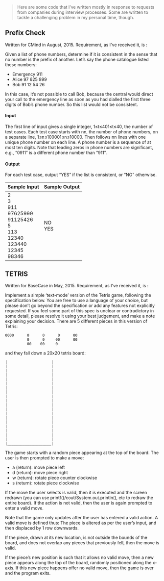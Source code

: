 > Here are some code that I've written mostly in response to requests from companies during interview processes. Some are written to tackle a challenging problem in my personal time, though.

Prefix Check
------------
Written for CMind in August, 2015. Requirement, as I've received it, is :

Given a list of phone numbers, determine if it is consistent in the sense that no number is the prefix of another. Let’s say the phone catalogue listed these numbers:

* Emergency 911
* Alice 97 625 999
* Bob 91 12 54 26

In this case, it’s not possible to call Bob, because the central would direct your call to the emergency line as soon as you had dialled the first three digits of Bob’s phone number. So this list would not be consistent.

#### Input
The first line of input gives a single integer, 1≤t≤401≤t≤40, the number of test cases. Each test case starts with nn, the number of phone numbers, on a separate line, 1≤n≤100001≤n≤10000. Then follows nn lines with one unique phone number on each line. A phone number is a sequence of at most ten digits. Note that leading zeros in phone numbers are significant, e.g., “0911” is a different phone number than “911”.

#### Output
For each test case, output “YES” if the list is consistent, or “NO” otherwise.

| Sample Input | Sample Output |
|--------------|---------------|
| 2 <br/> 3 <br/> 911 <br/> 97625999 <br/> 91125426 <br/> 5 <br/> 113 <br/> 12340 <br/> 123440 <br/> 12345 <br/> 98346 | NO <br/> YES

TETRIS
------
Written for BaseCase in May, 2015. Requirement, as I've received it, is :

Implement a simple ‘text-mode’ version of the Tetris game, following the specification below. You are free to use a language of your choice, but please don’t go beyond the specification or add any features not explicitly requested.
If you feel some part of this spec is unclear or contradictory in some detail, please resolve it using your best judgement, and make a note explaining your decision.
There are 5 different pieces in this version of Tetris:

    0000      0      0      0      00 
              0      0     00      00
              00    00     0
        
and they fall down a 20x20 tetris board:

    |                    |
    |                    |
    |                    |
    |                    |
    |                    |
    |                    |
    |                    |
    |                    |
    |                    |
    |                    |
    |                    |
    |                    |
    |                    |
    |                    |
    |                    |
    |                    |
    |                    |
    |                    |
    |                    |
    |____________________|
    
The game starts with a random piece appearing at the top of the board. The user is then prompted to make a move:
* a (return): move piece left
* d (return): move piece right
* w (return): rotate piece counter clockwise
* s (return): rotate piece clockwise

If the move the user selects is valid, then it is executed and the screen redrawn (you can use printf()/cout/System.out.println(), etc to redraw the entire board). If the action is not valid, then the user is again prompted to enter a valid move.

Note that the game only updates after the user has entered a valid action. A valid move is defined thus: The piece is altered as per the user’s input, and then displaced by 1 row downwards.

If the piece, drawn at its new location, is not outside the bounds of the board, and does not overlap any pieces that previously fell, then the move is valid.

If the piece’s new position is such that it allows no valid move, then a new piece appears along the top of the board, randomly positioned along the x-axis. If this new piece happens offer no valid move, then the game is over and the program exits.
